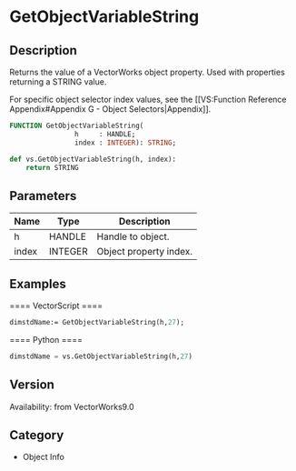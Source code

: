 # GetObjectVariableString

## Description
Returns the value of a VectorWorks object property. Used with properties returning a STRING value.

For specific object selector index values, see the [[VS:Function Reference Appendix#Appendix G - Object Selectors|Appendix]].

```pascal
FUNCTION GetObjectVariableString(
				h     : HANDLE;
				index : INTEGER): STRING;
```

```python
def vs.GetObjectVariableString(h, index):
    return STRING
```

## Parameters
|Name|Type|Description|
|---|---|---|
|h|HANDLE|Handle to object.|
|index|INTEGER|Object property index.|

## Examples
==== VectorScript ====
```pascal
dimstdName:= GetObjectVariableString(h,27);
```
==== Python ====
```python
dimstdName = vs.GetObjectVariableString(h,27)
```

## Version
Availability: from VectorWorks9.0

## Category
* Object Info

